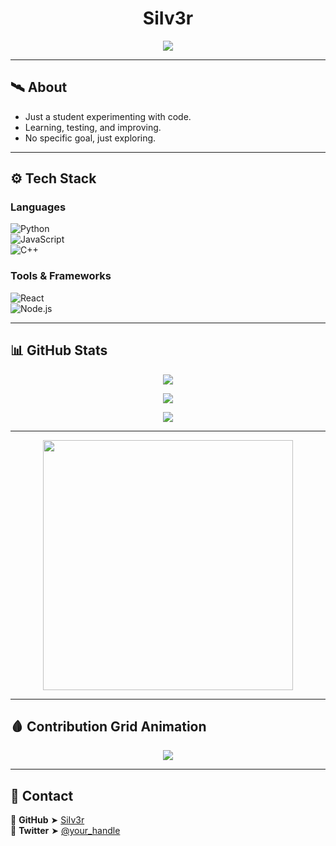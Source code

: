 <h1 align="center">SiIv3r</h1>
<p align="center">
  <img src="https://readme-typing-svg.herokuapp.com?font=Orbitron&size=22&duration=3000&color=6A5ACD&center=true&width=600&height=50&lines=Exploring+the+unknown;Building+in+the+void;Just+learning+and+experimenting">
</p>

---

## 🛰️ **About**
- Just a student experimenting with code.  
- Learning, testing, and improving.  
- No specific goal, just exploring.

---

## ⚙️ **Tech Stack**
### Languages  
![Python](https://img.shields.io/badge/Python-000000?style=for-the-badge&logo=python&logoColor=6A5ACD)  
![JavaScript](https://img.shields.io/badge/JavaScript-000000?style=for-the-badge&logo=javascript&logoColor=6A5ACD)  
![C++](https://img.shields.io/badge/C%2B%2B-000000?style=for-the-badge&logo=c%2B%2B&logoColor=6A5ACD)  

### Tools & Frameworks  
![React](https://img.shields.io/badge/React-000000?style=for-the-badge&logo=react&logoColor=6A5ACD)  
![Node.js](https://img.shields.io/badge/Node.js-000000?style=for-the-badge&logo=node.js&logoColor=6A5ACD)  

---

## 📊 **GitHub Stats**
<p align="center">
  <img src="https://github-readme-stats.vercel.app/api?username=SiIv3r&show_icons=true&theme=dark&hide_border=true&icon_color=6A5ACD">
</p>

<p align="center">
  <img src="https://github-readme-streak-stats.herokuapp.com/?user=SiIv3r&theme=dark&hide_border=true&background=000000&fire=6A5ACD">
</p>

<p align="center">
  <img src="https://github-readme-stats.vercel.app/api/top-langs/?username=SiIv3r&layout=compact&theme=dark&hide_border=true&background=000000&title_color=6A5ACD">
</p>

---
<p align="center">
  <img src="https://media.tenor.com/8lWWzVvcr1EAAAAC/silver-surfer-marvel.gif" width="400px">
</p>

---

## 🩸 **Contribution Grid Animation**
<p align="center">
  <img src="https://github.com/SiIv3r/SiIv3r/blob/output/github-contribution-grid-snake.svg">
</p>

---

## 📡 **Contact**
🔹 **GitHub** ➤ [SiIv3r](https://github.com/SiIv3r)  
🔹 **Twitter** ➤ [@your_handle](https://twitter.com/your_handle)  
